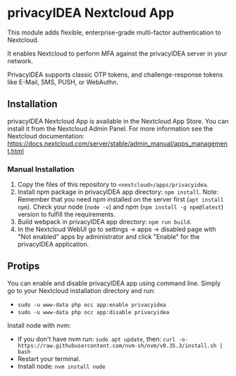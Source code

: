 # privacyIDEA Nextcloud App

This module adds flexible, enterprise-grade multi-factor authentication to Nextcloud.

It enables Nextcloud to perform MFA against the privacyIDEA server in your network.

PrivacyIDEA supports classic OTP tokens, and challenge-response tokens like E-Mail, SMS, PUSH, or WebAuthn.

## Installation

privacyIDEA Nextcloud App is available in the Nextcloud App Store. You can install it from the Nextcloud Admin Panel.
For more information see the Nextcloud documentation: https://docs.nextcloud.com/server/stable/admin_manual/apps_management.html

### Manual Installation
1. Copy the files of this repository to ``<nextcloud>/apps/privacyidea``.
2. Install npm package in privacyIDEA app directory: ``npm install``. Note: Remember that you need npm installed on the server first (``apt install npm``). Check your node (``node -v``) and npm (``npm install -g npm@latest``) version to fulfill the requirements.
3. Build webpack in privacyIDEA app directory: ``npm run build``. 
4. In the Nextcloud WebUI go to settings -> apps -> disabled page with "Not enabled" apps by administrator and click "Enable" for the privacyIDEA application.

## Protips

You can enable and disable privacyIDEA app using command line. Simply go to your Nextcloud installation directory and run:
- ``sudo -u www-data php occ app:enable privacyidea``
- ``sudo -u www-data php occ app:disable privacyidea``

Install node with nvm:
- If you don't have nvm run: ``sudo apt update``, then: ``curl -o- https://raw.githubusercontent.com/nvm-sh/nvm/v0.35.3/install.sh | bash``
- Restart your terminal.
- Install node: ``nvm install node``
